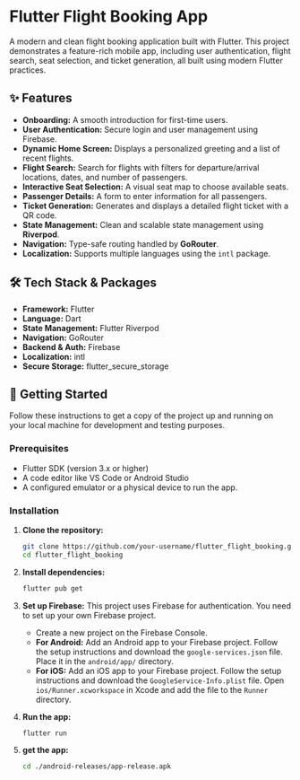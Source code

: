 # Flutter Flight Booking App

A modern and clean flight booking application built with Flutter. This project demonstrates a feature-rich mobile app, including user authentication, flight search, seat selection, and ticket generation, all built using modern Flutter practices.

## ✨ Features

- **Onboarding:** A smooth introduction for first-time users.
- **User Authentication:** Secure login and user management using Firebase.
- **Dynamic Home Screen:** Displays a personalized greeting and a list of recent flights.
- **Flight Search:** Search for flights with filters for departure/arrival locations, dates, and number of passengers.
- **Interactive Seat Selection:** A visual seat map to choose available seats.
- **Passenger Details:** A form to enter information for all passengers.
- **Ticket Generation:** Generates and displays a detailed flight ticket with a QR code.
- **State Management:** Clean and scalable state management using **Riverpod**.
- **Navigation:** Type-safe routing handled by **GoRouter**.
- **Localization:** Supports multiple languages using the `intl` package.

## 🛠️ Tech Stack & Packages

- **Framework:** Flutter
- **Language:** Dart
- **State Management:** Flutter Riverpod
- **Navigation:** GoRouter
- **Backend & Auth:** Firebase
- **Localization:** intl
- **Secure Storage:** flutter_secure_storage

## 🚀 Getting Started

Follow these instructions to get a copy of the project up and running on your local machine for development and testing purposes.

### Prerequisites

- Flutter SDK (version 3.x or higher)
- A code editor like VS Code or Android Studio
- A configured emulator or a physical device to run the app.

### Installation

1.  **Clone the repository:**

    ```sh
    git clone https://github.com/your-username/flutter_flight_booking.git
    cd flutter_flight_booking
    ```

2.  **Install dependencies:**

    ```sh
    flutter pub get
    ```

3.  **Set up Firebase:**
    This project uses Firebase for authentication. You need to set up your own Firebase project.

    - Create a new project on the Firebase Console.
    - **For Android:** Add an Android app to your Firebase project. Follow the setup instructions and download the `google-services.json` file. Place it in the `android/app/` directory.
    - **For iOS:** Add an iOS app to your Firebase project. Follow the setup instructions and download the `GoogleService-Info.plist` file. Open `ios/Runner.xcworkspace` in Xcode and add the file to the `Runner` directory.

4.  **Run the app:**

    ```sh
    flutter run
    ```

5.  **get the app:**

    ```sh
    cd ./android-releases/app-release.apk

    ```

